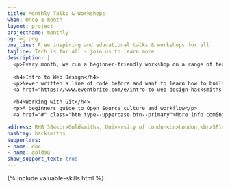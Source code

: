 ```yaml
---
title: Monthly Talks & Workshops
when: Once a month
layout: project
projectname: monthly
og: og.png
one_line: Free inspiring and educational talks & workshops for all
tagline: Tech is for all - join us to learn more
description: |
  <p>Every month, we run a beginner-friendly workshop on a range of technical topics which aim to inspire you to build awesome projects. Each one is completely free and open to everyone, with no skill required at all - just bring your laptop. Check out our Autumn Lineup below.<p>
  
  <h4>Intro to Web Design</h4>
  <p>Never written a line of code before and want to learn how to build a website? We'll show you the tips and techniques to build your own portfolio website or blog.</p>
  <a href="https://www.eventbrite.com/e/intro-to-web-design-hacksmiths-workshop-tickets-50224091610?aff=hacksmithsWebsite" class="btn type--uppercase btn--primary">Get Your Tickets Here</a>

  <h4>Working with Git</h4>
  <p>A beginners guide to Open Source culture and workflow</p>
  <a href="#" class="btn type--uppercase btn--primary">More info coming soon</a>

address: RHB 304<br>Goldsmiths, University of London<br>London,<br>SE14 6AD
hashtag: hacksmiths
supporters:
- name: doc
- name: goldsu
show_support_text: true
---
```


{% include valuable-skills.html %}
